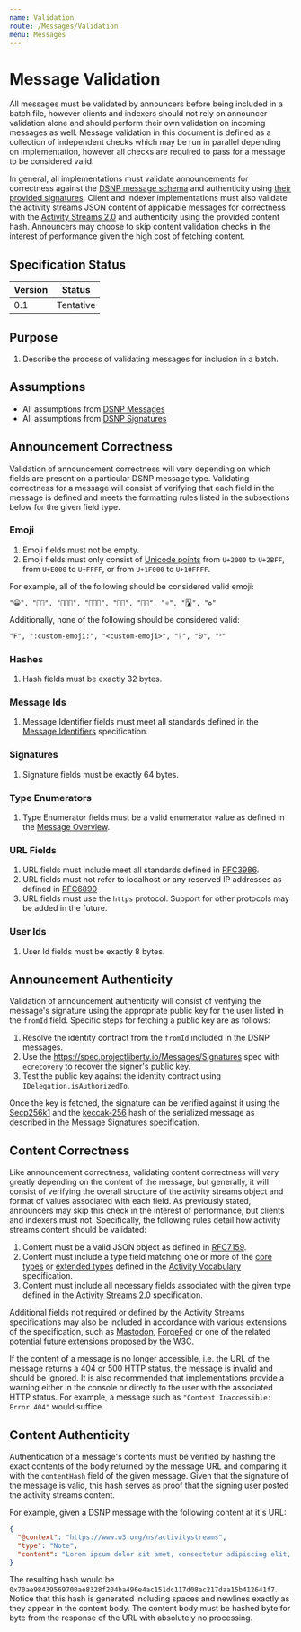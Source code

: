 ```yaml
---
name: Validation
route: /Messages/Validation
menu: Messages
---
```


# Message Validation

All messages must be validated by announcers before being included in a batch file, however clients and indexers should not rely on announcer validation alone and should perform their own validation on incoming messages as well.
Message validation in this document is defined as a collection of independent checks which may be run in parallel depending on implementation, however all checks are required to pass for a message to be considered valid.

In general, all implementations must validate announcements for correctness against the [DSNP message schema](/Messages/Overview) and authenticity using [their provided signatures](/Messages/Signatures).
Client and indexer implementations must also validate the activity streams JSON content of applicable messages for correctness with the [Activity Streams 2.0](https://www.w3.org/TR/activitystreams-core/) and authenticity using the provided content hash.
Announcers may choose to skip content validation checks in the interest of performance given the high cost of fetching content.

## Specification Status

| Version | Status |
---------- | ---------
| 0.1     | Tentative |

## Purpose

1. Describe the process of validating messages for inclusion in a batch.

## Assumptions

* All assumptions from [DSNP Messages](/Messages/Overview)
* All assumptions from [DSNP Signatures](/Messages/Signatures)

## Announcement Correctness

Validation of announcement correctness will vary depending on which fields are present on a particular DSNP message type.
Validating correctness for a message will consist of verifying that each field in the message is defined and meets the formatting rules listed in the subsections below for the given field type.

### Emoji

1. Emoji fields must not be empty.
1. Emoji fields must only consist of [Unicode points](https://unicode.org/standard/standard.html) from `U+2000` to `U+2BFF`, from `U+E000` to `U+FFFF`, or from `U+1F000` to `U+10FFFF`.

For example, all of the following should be considered valid emoji:

```
"😀", "🤌🏼", "👩🏻‍🎤", "🧑🏿‍🏫", "🏳️‍🌈", "🏳️‍⚧️", "⚛︎", "🃑", "♻︎"
```

Additionally, none of the following should be considered valid:

```
"F", ":custom-emoji:", "<custom-emoji>", "ᚱ", "ᘐ", "״"
```

### Hashes

1. Hash fields must be exactly 32 bytes.

### Message Ids

1. Message Identifier fields must meet all standards defined in the [Message Identifiers](/Messages/Identifiers) specification.

### Signatures

1. Signature fields must be exactly 64 bytes.

### Type Enumerators

1. Type Enumerator fields must be a valid enumerator value as defined in the [Message Overview](/Messages/Overview).

### URL Fields

1. URL fields must include meet all standards defined in [RFC3986](http://www.ietf.org/rfc/rfc3986.txt).
1. URL fields must not refer to localhost or any reserved IP addresses as defined in [RFC6890](https://datatracker.ietf.org/doc/html/rfc6890)
1. URL fields must use the `https` protocol. Support for other protocols may be added in the future.

### User Ids

1. User Id fields must be exactly 8 bytes.

## Announcement Authenticity

Validation of announcement authenticity will consist of verifying the message's signature using the appropriate public key for the user listed in the `fromId` field.
Specific steps for fetching a public key are as follows:

1. Resolve the identity contract from the `fromId` included in the DSNP messages.
1. Use the https://spec.projectliberty.io/Messages/Signatures spec with `ecrecovery` to recover the signer's public key.
1. Test the public key against the identity contract using `IDelegation.isAuthorizedTo`.

Once the key is fetched, the signature can be verified against it using the [Secp256k1](https://en.bitcoin.it/wiki/Secp256k1) and the [keccak-256](https://en.wikipedia.org/wiki/SHA-3) hash of the serialized message as described in the [Message Signatures](/Messages/Signatures#verifying-messages) specification.

## Content Correctness

Like announcement correctness, validating content correctness will vary greatly depending on the content of the message, but generally, it will consist of verifying the overall structure of the activity streams object and format of values associated with each field.
As previously stated, announcers may skip this check in the interest of performance, but clients and indexers must not.
Specifically, the following rules detail how activity streams content should be validated:

1. Content must be a valid JSON object as defined in [RFC7159](https://datatracker.ietf.org/doc/html/rfc7159).
1. Content must include a type field matching one or more of the [core types](https://www.w3.org/TR/activitystreams-vocabulary/#h-types) or [extended types](https://www.w3.org/TR/activitystreams-vocabulary/#h-extendedtypes) defined in the [Activity Vocabulary](https://www.w3.org/TR/activitystreams-vocabulary/) specification.
1. Content must include all necessary fields associated with the given type defined in the [Activity Streams 2.0](https://www.w3.org/TR/activitystreams-core/) specification.

Additional fields not required or defined by the Activity Streams specifications may also be included in accordance with various extensions of the specification, such as [Mastodon](https://docs.joinmastodon.org/spec/activitypub/), [ForgeFed](https://github.com/forgefed/forgefed) or one of the related [potential future extensions](https://www.w3.org/wiki/ActivityPub_extensions) proposed by the [W3C](https://www.w3.org).

If the content of a message is no longer accessible, i.e. the URL of the message returns a 404 or 500 HTTP status, the message is invalid and should be ignored.
It is also recommended that implementations provide a warning either in the console or directly to the user with the associated HTTP status.
For example, a message such as `"Content Inaccessible: Error 404"` would suffice.

## Content Authenticity

Authentication of a message's contents must be verified by hashing the exact contents of the body returned by the message URL and comparing it with the `contentHash` field of the given message.
Given that the signature of the message is valid, this hash serves as proof that the signing user posted the activity streams content.

For example, given a DSNP message with the following content at it's URL:

```json
{
  "@context": "https://www.w3.org/ns/activitystreams",
  "type": "Note",
  "content": "Lorem ipsum dolor sit amet, consectetur adipiscing elit, sed do eiusmod tempor incididunt ut labore et dolore magna aliqua."
}
```

The resulting hash would be `0x70ae98439569700ae8328f204ba496e4ac151dc117d08ac217daa15b412641f7`.
Notice that this hash is generated including spaces and newlines exactly as they appear in the content body.
The content body must be hashed byte for byte from the response of the URL with absolutely no processing.
